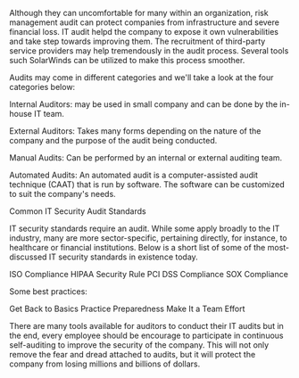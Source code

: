 Although they can uncomfortable for many within an organization, risk management audit can protect companies from infrastructure and severe financial loss. IT audit helpd the company to expose it own vulnerabilities and take step towards improving them. The recruitment of third-party service providers may help tremendously in the audit process. Several tools such SolarWinds can be utilized to make this process smoother. 

Audits may come in different categories and we'll take a look at the four categories below:

Internal Auditors: may be used in small company and can be done by the in-house IT team.

External Auditors: Takes many forms depending on the nature of the company and the purpose of the audit being conducted. 

Manual Audits: Can be performed by an internal or external auditing team.

Automated Audits: An automated audit is a computer-assisted audit technique (CAAT) that is run by software. The software can be customized to suit the company's needs.

Common IT Security Audit Standards

IT security standards require an audit. While some apply broadly to the IT industry, many are more sector-specific, pertaining directly, for instance, to healthcare or financial institutions. Below is a short list of some of the most-discussed IT security standards in existence today.

ISO Compliance 
HIPAA Security Rule
PCI DSS Compliance
SOX Compliance

Some best practices:

Get Back to Basics
Practice Preparedness
Make It a Team Effort

There are many tools available for auditors to conduct their IT audits but in the end, every employee should be encourage to participate in continuous self-auditing to improve the security of the company. This will not only remove the fear and dread attached to audits, but it will protect the company from losing millions and billions of dollars. 
